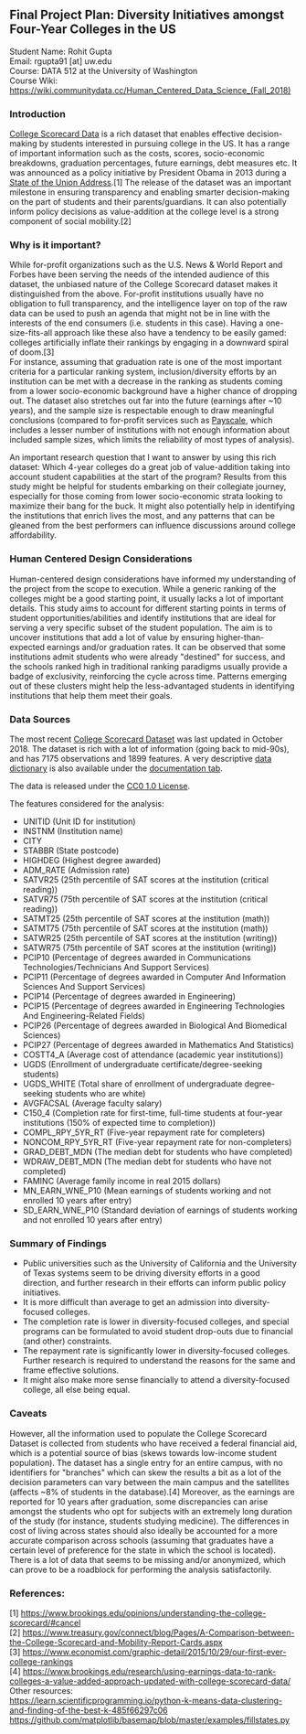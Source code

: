## Final Project Plan: Diversity Initiatives amongst Four-Year Colleges in the US

Student Name: Rohit Gupta   
Email: rgupta91 [at] uw.edu   
Course: DATA 512 at the University of Washington  
Course Wiki: https://wiki.communitydata.cc/Human_Centered_Data_Science_(Fall_2018)  

### Introduction
[College Scorecard Data](https://collegescorecard.ed.gov/data/) is a rich dataset that enables effective decision-making by students interested in pursuing college in the US. It has a range of important information such as the costs, scores, socio-economic breakdowns, graduation percentages, future earnings, debt measures etc. It was announced as a policy initiative by President Obama in 2013 during a [State of the Union Address](https://obamawhitehouse.archives.gov/the-press-office/2013/02/12/remarks-president-state-union-address).[1] The release of the dataset was an important milestone in ensuring transparency and enabling smarter decision-making on the part of students and their parents/guardians. It can also potentially inform policy decisions as value-addition at the college level is a strong component of social mobility.[2]

### Why is it important?
While for-profit organizations such as the U.S. News & World Report and Forbes have been serving the needs of the intended audience of this dataset, the unbiased nature of the College Scorecard dataset makes it distinguished from the above. For-profit institutions usually have no obligation to full transparency, and the intelligence layer on top of the raw data can be used to push an agenda that might not be in line with the interests of the end consumers (i.e. students in this case). Having a one-size-fits-all approach like these also have a tendency to be easily gamed: colleges artificially inflate their rankings by engaging in a downward spiral of doom.[3]   
For instance, assuming that graduation rate is one of the most important criteria for a particular ranking system, inclusion/diversity efforts by an institution can be met with a decrease in the ranking as students coming from a lower socio-economic background have a higher chance of dropping out. The dataset also stretches out far into the future (earnings after ~10 years), and the sample size is respectable enough to draw meaningful conclusions (compared to for-profit services such as [Payscale](www.payscale.com), which includes a lesser number of institutions with not enough information about included sample sizes, which limits the reliability of most types of analysis). 
   
An important research question that I want to answer by using this rich dataset: Which 4-year colleges do a great job of value-addition taking into account student capabilities at the start of the program? Results from this study might be helpful for students embarking on their collegiate journey, especially for those coming from lower socio-economic strata looking to maximize their bang for the buck. It might also potentially help in identifying the institutions that enrich lives the most, and any patterns that can be gleaned from the best performers can influence discussions around college affordability. 

### Human Centered Design Considerations
Human-centered design considerations have informed my understanding of the project from the scope to execution. While a generic ranking of the colleges might be a good starting point, it usually lacks a lot of important details. This study aims to account for different starting points in terms of student opportunities/abilities and identify institutions that are ideal for serving a very specific subset of the student population. The aim is to uncover institutions that add a lot of value by ensuring higher-than-expected earnings and/or graduation rates. It can be observed that some institutions admit students who were already "destined" for success, and the schools ranked high in traditional ranking paradigms usually provide a badge of exclusivity, reinforcing the cycle across time. Patterns emerging out of these clusters might help the less-advantaged students in identifying institutions that help them meet their goals.

### Data Sources
The most recent [College Scorecard Dataset](https://ed-public-download.app.cloud.gov/downloads/Most-Recent-Cohorts-All-Data-Elements.csv) was last updated in October 2018. The dataset is rich with a lot of information (going back to mid-90s), and has 7175 observations and 1899 features. A very descriptive [data dictionary](https://collegescorecard.ed.gov/assets/CollegeScorecardDataDictionary.xlsx) is also available under the [documentation tab](https://collegescorecard.ed.gov/data/documentation/).

The data is released under the [CC0 1.0 License](https://creativecommons.org/publicdomain/zero/1.0/). 

The features considered for the analysis:
* UNITID (Unit ID for institution)
* INSTNM (Institution name)
* CITY
* STABBR (State postcode) 
* HIGHDEG (Highest degree awarded)
* ADM_RATE (Admission rate)
* SATVR25 (25th percentile of SAT scores at the institution (critical reading))
* SATVR75 (75th percentile of SAT scores at the institution (critical reading))
* SATMT25 (25th percentile of SAT scores at the institution (math))
* SATMT75 (75th percentile of SAT scores at the institution (math))
* SATWR25 (25th percentile of SAT scores at the institution (writing))
* SATWR75 (75th percentile of SAT scores at the institution (writing))
* PCIP10 (Percentage of degrees awarded in Communications Technologies/Technicians And Support Services)
* PCIP11 (Percentage of degrees awarded in Computer And Information Sciences And Support Services)
* PCIP14 (Percentage of degrees awarded in Engineering)
* PCIP15 (Percentage of degrees awarded in Engineering Technologies And Engineering-Related Fields)
* PCIP26 (Percentage of degrees awarded in Biological And Biomedical Sciences)
* PCIP27 (Percentage of degrees awarded in Mathematics And Statistics)
* COSTT4_A (Average cost of attendance (academic year institutions))
* UGDS (Enrollment of undergraduate certificate/degree-seeking students)
* UGDS_WHITE (Total share of enrollment of undergraduate degree-seeking students who are white)
* AVGFACSAL (Average faculty salary)
* C150_4 (Completion rate for first-time, full-time students at four-year institutions (150% of expected time to completion))
* COMPL_RPY_5YR_RT (Five-year repayment rate for completers)
* NONCOM_RPY_5YR_RT (Five-year repayment rate for non-completers)
* GRAD_DEBT_MDN (The median debt for students who have completed)
* WDRAW_DEBT_MDN (The median debt for students who have not completed)
* FAMINC (Average family income in real 2015 dollars)
* MN_EARN_WNE_P10 (Mean earnings of students working and not enrolled 10 years after entry)
* SD_EARN_WNE_P10 (Standard deviation of earnings of students working and not enrolled 10 years after entry)

### Summary of Findings
* Public universities such as the University of California and the University of Texas systems seem to be driving diversity efforts in a good direction, and further research in their efforts can inform public policy initiatives. 
* It is more difficult than average to get an admission into diversity-focused colleges.
* The completion rate is lower in diversity-focused colleges, and special programs can be formulated to avoid student drop-outs due to financial (and other) constraints. 
* The repayment rate is significantly lower in diversity-focused colleges. Further research is required to understand the reasons for the same and frame effective solutions. 
* It might also make more sense financially to attend a diversity-focused college, all else being equal. 

### Caveats
However, all the information used to populate the College Scorecard Dataset is collected from students who have received a federal financial aid, which is a potential source of bias (skews towards low-income student population). The dataset has a single entry for an entire campus, with no identifiers for "branches" which can skew the results a bit as a lot of the decision parameters can vary between the main campus and the satellites (affects ~8% of students in the database).[4] Moreover, as the earnings are reported for 10 years after graduation, some discrepancies can arise amongst the students who opt for subjects with an extremely long duration of the study (for instance, students studying medicine). The differences in cost of living across states should also ideally be accounted for a more accurate comparison across schools (assuming that graduates have a certain level of preference for the state in which the school is located). There is a lot of data that seems to be missing and/or anonymized, which can prove to be a roadblock for performing the analysis satisfactorily.   

### References:   
[1] https://www.brookings.edu/opinions/understanding-the-college-scorecard/#cancel   
[2] https://www.treasury.gov/connect/blog/Pages/A-Comparison-between-the-College-Scorecard-and-Mobility-Report-Cards.aspx   
[3] https://www.economist.com/graphic-detail/2015/10/29/our-first-ever-college-rankings   
[4] https://www.brookings.edu/research/using-earnings-data-to-rank-colleges-a-value-added-approach-updated-with-college-scorecard-data/  
Other resources:  
https://learn.scientificprogramming.io/python-k-means-data-clustering-and-finding-of-the-best-k-485f66297c06
https://github.com/matplotlib/basemap/blob/master/examples/fillstates.py

